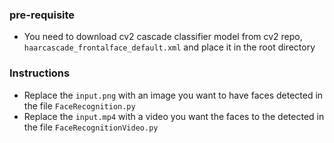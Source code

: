 ### pre-requisite
- You need to download cv2 cascade classifier model from cv2 repo, `haarcascade_frontalface_default.xml` and place it
in the root directory

### Instructions
- Replace the `input.png` with an image you want to have faces detected in the file `FaceRecognition.py`
- Replace the `input.mp4` with a video you want the faces to the detected in the file `FaceRecognitionVideo.py`